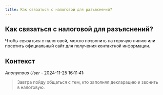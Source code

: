 ```yaml
---
title: Как связаться с налоговой для разъяснений?
---
```


## Как связаться с налоговой для разъяснений?

Чтобы связаться с налоговой, можно позвонить на горячую линию или посетить официальный сайт для получения контактной информации.

## Контекст

_Anonymous User_ - 2024-11-25 16:11:41:

> Завтра пойду общаться с тем, кто заполнял декларацию и звонить в налоговую.
